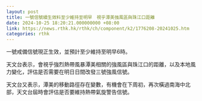```yaml
---
layout: post
title: 一號信號續生效料至少維持至明早　視乎潭美強風區與珠江口距離
date: 2024-10-25 18:20:21.000000000 +08:00
link: https://news.rthk.hk/rthk/ch/component/k2/1776208-20241025.htm
categories: rthk
---
```


一號戒備信號現正生效，並預計至少維持至明早6時。

天文台表示，會視乎強烈熱帶風暴潭美相關的強風區與珠江口的距離，以及本地風力變化，評估是否需要在明日日間改發三號強風信號。

天文台又表示，潭美的移動路徑存在變數，有機會在下周初，再次橫過南海中北部，天文台屆時會評估是否要維持熱帶氣旋警告信號。
